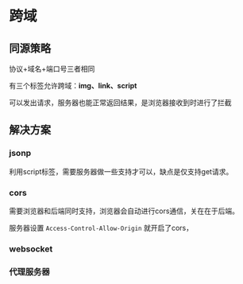 # 跨域

## 同源策略

协议+域名+端口号三者相同

有三个标签允许跨域：**img、link、script**

可以发出请求，服务器也能正常返回结果，是浏览器接收到时进行了拦截

## 解决方案

### jsonp

利用script标签，需要服务器做一些支持才可以，缺点是仅支持get请求。

### cors

需要浏览器和后端同时支持，浏览器会自动进行cors通信，关在在于后端。

服务器设置 `Access-Control-Allow-Origin` 就开启了cors，

### websocket

### 代理服务器
